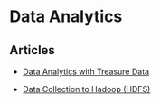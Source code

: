 # Data Analytics


## Articles
-   [Data Analytics with Treasure Data](/articles/http-to-td.md)


-   [Data Collection to Hadoop (HDFS)](/articles/http-to-hdfs.md)





